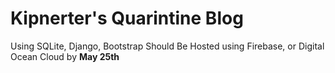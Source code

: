 # Kipnerter's Quarintine Blog
Using SQLite, Django, Bootstrap
Should Be Hosted using Firebase, or Digital Ocean Cloud by **May 25th**
